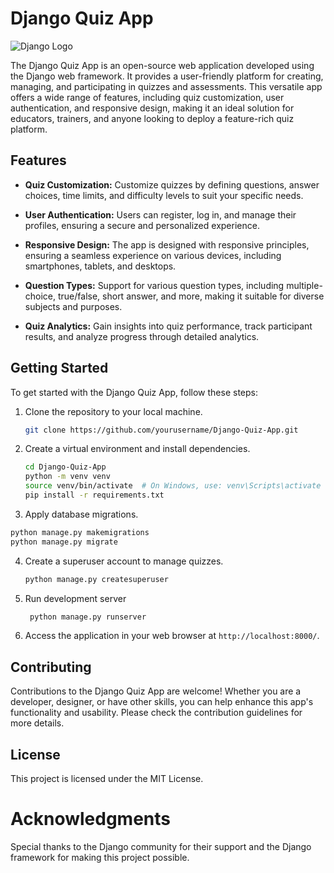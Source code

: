 # Django Quiz App

![Django Logo](https://www.djangoproject.com/s/img/logos/django-logo-negative.png)

The Django Quiz App is an open-source web application developed using the Django web framework. It provides a user-friendly platform for creating, managing, and participating in quizzes and assessments. This versatile app offers a wide range of features, including quiz customization, user authentication, and responsive design, making it an ideal solution for educators, trainers, and anyone looking to deploy a feature-rich quiz platform.

## Features

- **Quiz Customization:** Customize quizzes by defining questions, answer choices, time limits, and difficulty levels to suit your specific needs.

- **User Authentication:** Users can register, log in, and manage their profiles, ensuring a secure and personalized experience.

- **Responsive Design:** The app is designed with responsive principles, ensuring a seamless experience on various devices, including smartphones, tablets, and desktops.

- **Question Types:** Support for various question types, including multiple-choice, true/false, short answer, and more, making it suitable for diverse subjects and purposes.

- **Quiz Analytics:** Gain insights into quiz performance, track participant results, and analyze progress through detailed analytics.

## Getting Started

To get started with the Django Quiz App, follow these steps:

1. Clone the repository to your local machine.

   ```bash
   git clone https://github.com/yourusername/Django-Quiz-App.git
   ```

2. Create a virtual environment and install dependencies.

   ```bash
   cd Django-Quiz-App
   python -m venv venv
   source venv/bin/activate  # On Windows, use: venv\Scripts\activate
   pip install -r requirements.txt
   ```

3.  Apply database migrations.

   ```bash
   python manage.py makemigrations
   python manage.py migrate
   ```

4. Create a superuser account to manage quizzes.
   
   ```bash
   python manage.py createsuperuser
   ```

5. Run development server

    ```bash
     python manage.py runserver
     ```

6. Access the application in your web browser at `http://localhost:8000/`.

## Contributing

Contributions to the Django Quiz App are welcome! Whether you are a developer, designer, or have other skills, you can help enhance this app's functionality and usability. Please check the contribution guidelines for more details.

## License
This project is licensed under the MIT License.

# Acknowledgments
Special thanks to the Django community for their support and the Django framework for making this project possible.
